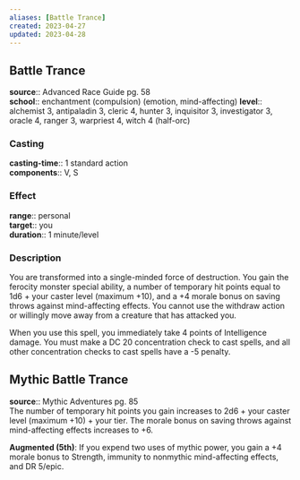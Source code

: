 ```yaml
---
aliases: [Battle Trance]
created: 2023-04-27
updated: 2023-04-28
---
```


## Battle Trance

**source**:: Advanced Race Guide pg. 58  
**school**:: enchantment (compulsion) (emotion, mind-affecting)
**level**:: alchemist 3, antipaladin 3, cleric 4, hunter 3, inquisitor 3, investigator 3, oracle 4, ranger 3, warpriest 4, witch 4 (half-orc)

### Casting

**casting-time**:: 1 standard action  
**components**:: V, S

### Effect

**range**:: personal  
**target**:: you  
**duration**:: 1 minute/level

### Description

You are transformed into a single-minded force of destruction. You gain the ferocity monster special ability, a number of temporary hit points equal to 1d6 + your caster level (maximum +10), and a +4 morale bonus on saving throws against mind-affecting effects. You cannot use the withdraw action or willingly move away from a creature that has attacked you.  
  
When you use this spell, you immediately take 4 points of Intelligence damage. You must make a DC 20 concentration check to cast spells, and all other concentration checks to cast spells have a -5 penalty.

## Mythic Battle Trance

**source**:: Mythic Adventures pg. 85  
The number of temporary hit points you gain increases to 2d6 + your caster level (maximum +10) + your tier. The morale bonus on saving throws against mind-affecting effects increases to +6.  
  
**Augmented (5th)**: If you expend two uses of mythic power, you gain a +4 morale bonus to Strength, immunity to nonmythic mind-affecting effects, and DR 5/epic.
